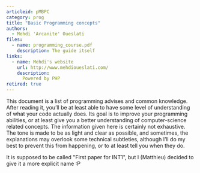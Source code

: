 ```yaml
---
articleid: pMBPC
category: prog
title: "Basic Programming concepts"
authors:
  - Mehdi 'Arcanite' Oueslati
files:
  - name: programming_course.pdf
    description: The guide itself
links:
  - name: Mehdi's website
    url: http://www.mehdioueslati.com/
    description:
      Powered by PHP
retired: true
---
```


This document is a list of programming advises and common knowledge. After
reading it, you’ll be at least able to have some level of understanding of what
your code actually does. Its goal is to improve your programming abilities, or
at least give you a better understanding of computer-science related concepts.
The information given here is certainly not exhaustive. The tone is made to be
as light and clear as possible, and sometimes, the explanations may overlook
some technical subtleties, although I’ll do my best to prevent this from
happening, or to at least tell you when they do.

It is supposed to be called "First paper for INT1", but I (Matthieu) decided to
give it a more explicit name :P